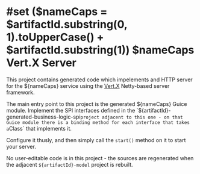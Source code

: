 #set ($nameCaps = $artifactId.substring(0, 1).toUpperCase() + $artifactId.substring(1))
$nameCaps Vert.X Server
=======================

This project contains generated code which impelements and HTTP server for the ${nameCaps}
service using the [Vert.X](https://vertx.io/) Netty-based server framework.

The main entry point to this project is the generated ${nameCaps} Guice module.  Implement
the SPI interfaces defined in the `${artifactId}-generated-business-logic-spi` project
adjacent to this one - on that Guice module there is a binding method for each interface that
takes a `Class` that implements it.

Configure it thusly, and then simply call the `start()` method on it to start your server.

No user-editable code is in this project - the sources are regenerated when the adjacent
`${artifactId}-model` project is rebuilt.
